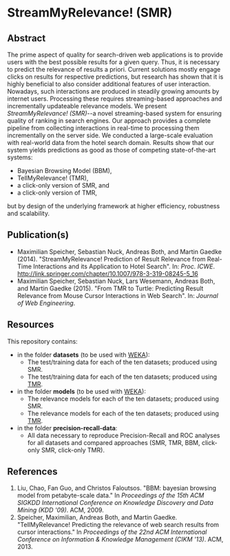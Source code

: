 StreamMyRelevance! (SMR)
========================

## Abstract

The prime aspect of quality for search-driven web applications is to provide users with the best possible results for a given query. Thus, it is necessary to predict the relevance of results a priori. Current solutions mostly engage clicks on results for respective predictions, but research has shown that it is highly beneficial to also consider additional features of user interaction. Nowadays, such interactions are produced in steadily growing amounts by internet users. Processing these requires streaming-based approaches and incrementally updateable relevance models. We present *StreamMyRelevance! (SMR)*--a novel streaming-based system for ensuring quality of ranking in search engines. Our approach provides a complete pipeline from collecting interactions in real-time to processing them incrementally on the server side. We conducted a large-scale evaluation with real-world data from the hotel search domain. Results show that our system yields predictions as good as those of competing state-of-the-art systems:

- Bayesian Browsing Model (BBM),
- TellMyRelevance! (TMR),
- a click-only version of SMR, and
- a click-only version of TMR,

but by design of the underlying framework at higher efficiency, robustness and scalability.

## Publication(s)

- Maximilian Speicher, Sebastian Nuck, Andreas Both, and Martin Gaedke (2014). "StreamMyRelevance! Prediction of Result Relevance from Real-Time Interactions and its Application to Hotel Search". In: *Proc. ICWE*. http://link.springer.com/chapter/10.1007/978-3-319-08245-5_16
- Maximilian Speicher, Sebastian Nuck, Lars Wesemann, Andreas Both, and Martin Gaedke (2015). "From TMR to Turtle: Predicting Result Relevance from Mouse Cursor Interactions in Web Search". In: *Journal of Web Engineering*.

## Resources

This repository contains:

- in the folder **datasets** (to be used with [WEKA](http://www.cs.waikato.ac.nz/ml/weka/)):
  - The test/training data for each of the ten datasets; produced using SMR.
  - The test/training data for each of the ten datasets; produced using [TMR](https://github.com/maxspeicher/tellmyrelevance-resources).
- in the folder **models** (to be used with [WEKA](http://www.cs.waikato.ac.nz/ml/weka/)):
  - The relevance models for each of the ten datasets; produced using SMR.
  - The relevance models for each of the ten datasets; produced using [TMR](https://github.com/maxspeicher/tellmyrelevance-resources).
- in the folder **precision-recall-data**:
  - All data necessary to reproduce Precision-Recall and ROC analyses for all datasets and compared approaches (SMR, TMR, BBM, click-only SMR, click-only TMR).

## References

1. Liu, Chao, Fan Guo, and Christos Faloutsos. "BBM: bayesian browsing model from petabyte-scale data." In *Proceedings of the 15th ACM SIGKDD International Conference on Knowledge Discovery and Data Mining (KDD '09)*. ACM, 2009.
2. Speicher, Maximilian, Andreas Both, and Martin Gaedke. "TellMyRelevance! Predicting the relevance of web search results from cursor interactions." In *Proceedings of the 22nd ACM International Conference on Information & Knowledge Management (CIKM '13)*. ACM, 2013.
